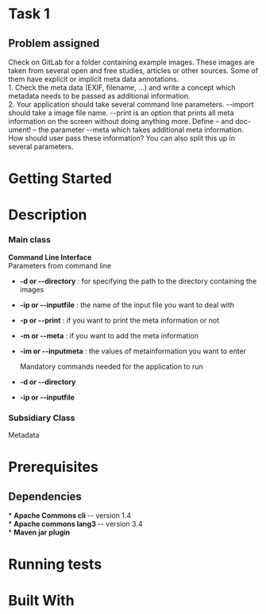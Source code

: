 <H1> Task 1 </H1> 
 
<H2> Problem assigned </H2>
Check on GitLab for a folder containing example images. These images are taken
from several open and free studies, articles or other sources. Some of them have explicit or implicit meta data annotations.<br> 
    1. Check the meta data (EXIF, filename, ...) and write a concept which metadata needs to be passed as additional information. <br> 
    2. Your application should take several command line parameters. --import should take a image file name. --print is an option that prints all meta information on the screen without doing anything more. Define – and doc- ument! – the parameter --meta which takes additional meta information. How should user pass these information? You can also split this up in several parameters. <br> 

    
<H1> Getting Started </H1> 

<H1> Description </H1> 
<H3> Main class </H3> 
<B>Command Line Interface</B> <br> 
      Parameters from command line <br> 

*   <B>    -d or --directory</B>   : for specifying the path to the directory containing the images <br>
*   <B>    -ip or --inputfile</B>  : the name of the input file you want to deal with <br>  
*   <B>    -p or --print</B>       : if you want to print the meta information or not <br>  
*   <B>    -m or --meta</B>        : if you want to add the meta information <br> 
*   <B>    -im or --inputmeta</B>  : the values of metainformation you want to enter <br>

    Mandatory commands needed for the application to run <br> 
*   <B>    -d or --directory</B> <br>
*   <B>    -ip or --inputfile</B> <br> 
   

<H3> Subsidiary Class </H3> 
Metadata

<H1> Prerequisites </H1> 

<H2> Dependencies </H2> 
*       <B>    Apache Commons cli </B> -- version 1.4   <br> 
*       <B>     Apache commons lang3 </B> -- version 3.4   <br>
*       <B>    Maven jar plugin </B> <br>

<H1> Running tests </H1> 

<H1> Built With </H1> 

